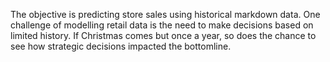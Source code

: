 The objective is predicting store sales using historical markdown data. One challenge of modelling retail data is the need to make decisions based on limited history. If Christmas comes but once a year, so does the chance to see how strategic decisions impacted the bottomline.